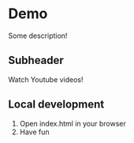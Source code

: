 # Demo

Some description!

## Subheader

Watch Youtube videos!

## Local development

1. Open index.html in your browser
2. Have fun
